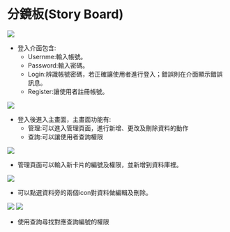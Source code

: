 # 分鏡板(Story Board)
![](分1.png)
- 登入介面包含:
  - Usernme:輸入帳號。
  - Password:輸入密碼。
  - Login:辨識帳號密碼，若正確讓使用者進行登入；錯誤則在介面顯示錯誤訊息。
  - Register:讓使用者註冊帳號。

![](分2.png)
- 登入後進入主畫面，主畫面功能有:
  - 管理:可以進入管理頁面，進行新增、更改及刪除資料的動作
  - 查詢:可以讓使用者查詢權限

![](分3.png)
- 管理頁面可以輸入新卡片的編號及權限，並新增到資料庫裡。

![](分4.png)
- 可以點選資料旁的兩個icon對資料做編輯及刪除。

![](分5.png)
![](分6.png)
- 使用查詢尋找對應查詢編號的權限
